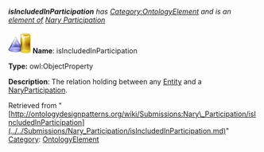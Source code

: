 ___isIncludedInParticipation__ has [Category:OntologyElement](../../Category/OntologyElement.md "Category:OntologyElement") and is an [element of](../../Property/ElementOf.md "Property:ElementOf") [Nary Participation](../../Submissions/Nary_Participation.md "Submissions:Nary Participation")_


  




[![ObjectProperty](../../images/thumb/c/c3/ObjectProperty.gif/45px-ObjectProperty.gif)](../../Image/ObjectProperty.gif.md "ObjectProperty")
__Name__: isIncludedInParticipation 


__Type:__ owl:ObjectProperty 


__Description__: The relation holding between any  [Entity](../../Submissions/Situation/Entity.md "Submissions:Situation/Entity") and a  [NaryParticipation](../../Submissions/Nary_Participation/NaryParticipation.md "Submissions:Nary Participation/NaryParticipation"). 





Retrieved from "[http://ontologydesignpatterns.org/wiki/Submissions:Nary\_Participation/isIncludedInParticipation](../../Submissions/Nary_Participation/isIncludedInParticipation.md)"
 [Category](http://ontologydesignpatterns.org/wiki/Special:Categories "Special:Categories"): [OntologyElement](../../Category/OntologyElement.md "Category:OntologyElement")